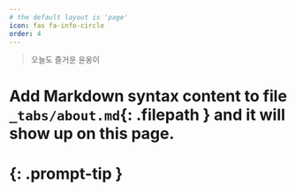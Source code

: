 ```yaml
---
# the default layout is 'page'
icon: fas fa-info-circle
order: 4
---
```


> 오늘도 즐거운 윤옹이

# Add Markdown syntax content to file `_tabs/about.md`{: .filepath } and it will show up on this page.
# {: .prompt-tip }
